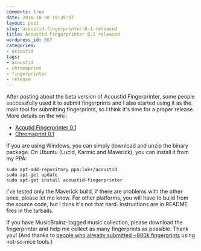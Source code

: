 ```yaml
---
comments: true
date: 2010-10-30 19:39:57
layout: post
slug: acoustid-fingerprinter-0-1-released
title: Acoustid Fingerprinter 0.1 released
wordpress_id: 867
categories:
- acoustid
tags:
- acoustid
- chromaprint
- fingerprinter
- release
---
```


After posting about the beta version of Acoustid Fingerprinter, some people successfully used it to submit fingerprints and I also started using it as the main tool for submitting fingerprints, so I think it's time for a proper release. More details on the wiki:

  * [Acoutid Fingerprinter 0.1](http://wiki.acoustid.org/wiki/Fingerprinter)
  * [Chromaprint 0.1](http://wiki.acoustid.org/wiki/Chromaprint)

If you are using Windows, you can simply download and unzip the binary package. On Ubuntu (Lucid, Karmic and Maverick), you can install it from my PPA:

    sudo apt-add-repository ppa:luks/acoustid
    sudo apt-get update
    sudo apt-get install acoustid-fingerprinter

I've tested only the Maverick build, if there are problems with the other ones, please let me know. For other platforms, you will have to build from the source code, but I think it's not that hard. Instructions are in README files in the tarballs.

If you have MusicBrainz-tagged music collection, please download the fingerprinter and help me collect as many fingerprints as possible. Thank you! (And thanks to [people who already submitted ~800k fingerprints](http://acoustid.org/stats) using not-so-nice tools.)


